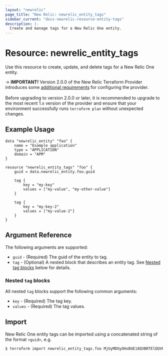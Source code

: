 ```yaml
---
layout: "newrelic"
page_title: "New Relic: newrelic_entity_tags"
sidebar_current: "docs-newrelic-resource-entity-tags"
description: |-
  Create and manage tags for a New Relic One entity.
---
```


# Resource: newrelic\_entity\_tags

Use this resource to create, update, and delete tags for a New Relic One entity.

-> **IMPORTANT!** Version 2.0.0 of the New Relic Terraform Provider introduces some [additional requirements](../guides/provider_configuration) for configuring the provider.
<br><br>
Before upgrading to version 2.0.0 or later, it is recommended to upgrade to the most recent 1.x version of the provider and ensure that your environment successfully runs `terraform plan` without unexpected changes.

## Example Usage

```hcl
data "newrelic_entity" "foo" {
    name = "Example application"
    type = "APPLICATION"
    domain = "APM"
}

resource "newrelic_entity_tags" "foo" {
	guid = data.newrelic_entity.foo.guid

	tag {
        key = "my-key"
        values = ["my-value", "my-other-value"]
    }

	tag {
        key = "my-key-2"
        values = ["my-value-2"]
    }
}
```

## Argument Reference

The following arguments are supported:

  * `guid` - (Required) The guid of the entity to tag.
  * `tag` - (Optional) A nested block that describes an entity tag. See [Nested tag blocks](#nested-`tag`-blocks) below for details.

### Nested `tag` blocks

All nested `tag` blocks support the following common arguments:

  * `key` - (Required) The tag key.
  * `values` - (Required) The tag values.

## Import

New Relic One entity tags can be imported using a concatenated string of the format
 `<guid>`, e.g.

```bash
$ terraform import newrelic_entity_tags.foo MjUyMDUyOHxBUE18QVBRTElDQVRJT058MjE1MDM3Nzk1
```
